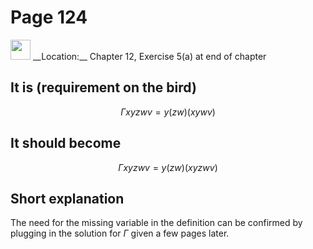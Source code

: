 # Page 124

<img src="../../pictures/correction_yellow.svg" style="width: 32px; height: 32px;"/>
__Location:__ Chapter 12, Exercise 5(a) at end of chapter

## It is (requirement on the bird)

$$
    \Gamma xyzwv = y(zw)(xywv)
$$

## It should become

$$
    \Gamma xyzwv = y(zw)(xyzwv)
$$

## Short explanation

The need for the missing variable in the definition
can be confirmed by plugging in the solution for
$\Gamma$ given a few pages later.
